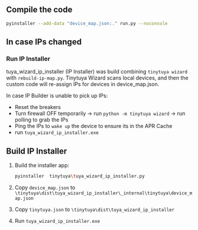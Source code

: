 ## Compile the code

```bash
pyinstaller --add-data "device_map.json:." run.py --noconsole
```


## In case IPs changed

### Run IP Installer

tuya_wizard_ip_installer (IP Installer) was build combining  `tinytuya wizard` with `rebuild-ip-map.py`.
Tinytuya Wizard scans local devices, and then the custom code will re-assign IPs for devices in device_map.json.

In case IP Builder is unable to pick up IPs:

- Reset the breakers
- Turn firewall OFF temporarily -> run `python -m tinytuya wizard` -> run polling to grab the IPs
- Ping the IPs to `wake up` the device to ensure its in the APR Cache
- run `tuya_wizard_ip_installer.exe`


## Build IP Installer

1. Build the installer app:

    ```bash
    pyinstaller  tinytuya\tuya_wizard_ip_installer.py
    ```

2. Copy `device_map.json` to `\tinytuya\dist\tuya_wizard_ip_installer\_internal\tinytuya\device_map.json`

3. Copy `tinytuya.json` to `\tinytuya\dist\tuya_wizard_ip_installer`

4. Run `tuya_wizard_ip_installer.exe`